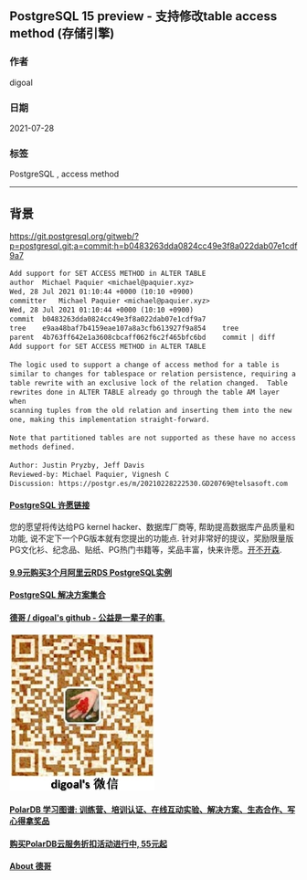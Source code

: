 ## PostgreSQL 15 preview - 支持修改table access method (存储引擎)  
  
### 作者  
digoal  
  
### 日期  
2021-07-28  
  
### 标签  
PostgreSQL , access method  
  
----  
  
## 背景  
  
https://git.postgresql.org/gitweb/?p=postgresql.git;a=commit;h=b0483263dda0824cc49e3f8a022dab07e1cdf9a7  
  
```  
Add support for SET ACCESS METHOD in ALTER TABLE  
author	Michael Paquier <michael@paquier.xyz>	  
Wed, 28 Jul 2021 01:10:44 +0000 (10:10 +0900)  
committer	Michael Paquier <michael@paquier.xyz>	  
Wed, 28 Jul 2021 01:10:44 +0000 (10:10 +0900)  
commit	b0483263dda0824cc49e3f8a022dab07e1cdf9a7  
tree	e9aa48baf7b4159eae107a8a3cfb613927f9a854	tree  
parent	4b763ff642e1a3608cbcaff062f6c2f465bfc6bd	commit | diff  
Add support for SET ACCESS METHOD in ALTER TABLE  
  
The logic used to support a change of access method for a table is  
similar to changes for tablespace or relation persistence, requiring a  
table rewrite with an exclusive lock of the relation changed.  Table  
rewrites done in ALTER TABLE already go through the table AM layer when  
scanning tuples from the old relation and inserting them into the new  
one, making this implementation straight-forward.  
  
Note that partitioned tables are not supported as these have no access  
methods defined.  
  
Author: Justin Pryzby, Jeff Davis  
Reviewed-by: Michael Paquier, Vignesh C  
Discussion: https://postgr.es/m/20210228222530.GD20769@telsasoft.com  
```  
    
  
#### [PostgreSQL 许愿链接](https://github.com/digoal/blog/issues/76 "269ac3d1c492e938c0191101c7238216")
您的愿望将传达给PG kernel hacker、数据库厂商等, 帮助提高数据库产品质量和功能, 说不定下一个PG版本就有您提出的功能点. 针对非常好的提议，奖励限量版PG文化衫、纪念品、贴纸、PG热门书籍等，奖品丰富，快来许愿。[开不开森](https://github.com/digoal/blog/issues/76 "269ac3d1c492e938c0191101c7238216").  
  
  
#### [9.9元购买3个月阿里云RDS PostgreSQL实例](https://www.aliyun.com/database/postgresqlactivity "57258f76c37864c6e6d23383d05714ea")
  
  
#### [PostgreSQL 解决方案集合](https://yq.aliyun.com/topic/118 "40cff096e9ed7122c512b35d8561d9c8")
  
  
#### [德哥 / digoal's github - 公益是一辈子的事.](https://github.com/digoal/blog/blob/master/README.md "22709685feb7cab07d30f30387f0a9ae")
  
  
![digoal's wechat](../pic/digoal_weixin.jpg "f7ad92eeba24523fd47a6e1a0e691b59")
  
  
#### [PolarDB 学习图谱: 训练营、培训认证、在线互动实验、解决方案、生态合作、写心得拿奖品](https://www.aliyun.com/database/openpolardb/activity "8642f60e04ed0c814bf9cb9677976bd4")
  
  
#### [购买PolarDB云服务折扣活动进行中, 55元起](https://www.aliyun.com/activity/new/polardb-yunparter?userCode=bsb3t4al "e0495c413bedacabb75ff1e880be465a")
  
  
#### [About 德哥](https://github.com/digoal/blog/blob/master/me/readme.md "a37735981e7704886ffd590565582dd0")
  
